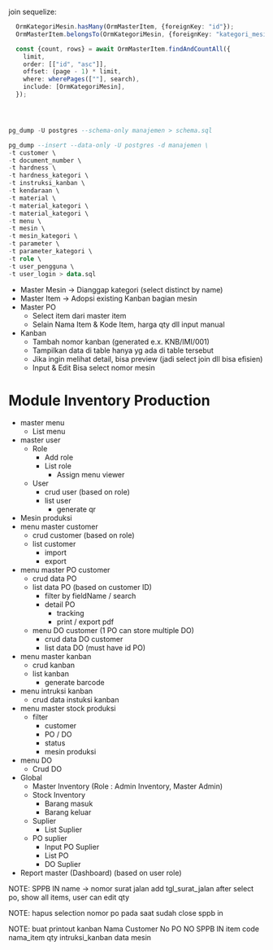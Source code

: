 join sequelize:

```typescript
  OrmKategoriMesin.hasMany(OrmMasterItem, {foreignKey: "id"});
  OrmMasterItem.belongsTo(OrmKategoriMesin, {foreignKey: "kategori_mesin"});

  const {count, rows} = await OrmMasterItem.findAndCountAll({
    limit,
    order: [["id", "asc"]],
    offset: (page - 1) * limit,
    where: wherePages([""], search),
    include: [OrmKategoriMesin],
  });
```

```sql



pg_dump -U postgres --schema-only manajemen > schema.sql

pg_dump --insert --data-only -U postgres -d manajemen \
-t customer \
-t document_number \
-t hardness \
-t hardness_kategori \
-t instruksi_kanban \
-t kendaraan \
-t material \
-t material_kategori \
-t material_kategori \
-t menu \
-t mesin \
-t mesin_kategori \
-t parameter \
-t parameter_kategori \
-t role \
-t user_pengguna \
-t user_login > data.sql

```

- Master Mesin -> Dianggap kategori (select distinct by name)
- Master Item -> Adopsi existing Kanban bagian mesin
- Master PO
	- Select item dari master item
	- Selain Nama Item & Kode Item, harga qty dll input manual
- Kanban
	- Tambah nomor kanban (generated e.x. KNB/IMI/001)
	- Tampilkan data di table hanya yg ada di table tersebut
	- Jika ingin melihat detail, bisa preview (jadi select join dll bisa efisien)
	- Input & Edit Bisa select nomor mesin

# Module Inventory Production
- master menu
  - List menu
- master user
  - Role 
    - Add role
    - List role
      - Assign menu viewer
  - User 
    - crud user (based on role)
    - list user
      - generate qr
- Mesin produksi
- menu master customer
  - crud customer (based on role)
  - list customer
    - import
    - export
- menu master PO customer
  - crud data PO
  - list data PO (based on customer ID)
    - filter by fieldName / search
    - detail PO
      - tracking
      - print / export pdf
  - menu DO customer (1 PO can store multiple DO)
    - crud data DO customer
    - list data DO (must have id PO)
- menu master kanban
  - crud kanban
  - list kanban
    - generate barcode
- menu intruksi kanban
  - crud data instuksi kanban
- menu master stock produksi
  - filter
    - customer
    - PO / DO
    - status
    - mesin produksi
- menu DO
  - Crud DO
- Global
  - Master Inventory (Role : Admin Inventory, Master Admin)
  - Stock Inventory
    - Barang masuk
    - Barang keluar
  - Suplier
    - List Suplier
  - PO suplier
    - Input PO Suplier
    - List PO
    - DO Suplier
- Report master (Dashboard) (based on user role)



NOTE: 
  SPPB IN
    name -> nomor surat jalan
    add tgl_surat_jalan
    after select po, show all items, user can edit qty

NOTE: hapus selection nomor po pada saat sudah close sppb in

NOTE: buat printout kanban
        Nama Customer
        No PO
        NO SPPB IN
        item code
        nama_item
        qty
        intruksi_kanban
        data mesin